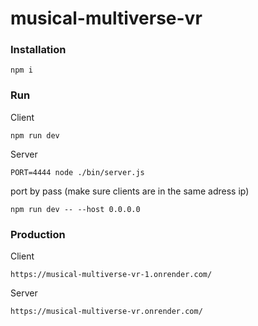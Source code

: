 # musical-multiverse-vr

### Installation
```
npm i
```

### Run
Client
```
npm run dev
```
Server
```
PORT=4444 node ./bin/server.js
```

port by pass (make sure clients are in the same adress ip)
```
npm run dev -- --host 0.0.0.0
```



### Production
Client
```
https://musical-multiverse-vr-1.onrender.com/
```
Server
```
https://musical-multiverse-vr.onrender.com/
```




